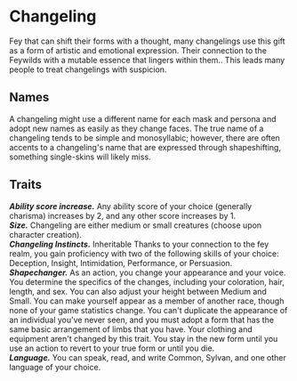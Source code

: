 # Changeling
Fey that can shift their forms with a thought, many changelings use this gift as a form of artistic and emotional expression. Their connection to the Feywilds with a mutable essence that lingers within them.. This leads many people to treat changelings with suspicion.

## Names
A changeling might use a different name for each mask and persona and adopt new names as easily as they change faces. The true name of a changeling tends to be simple and monosyllabic; however, there are often accents to a changeling's name that are expressed through shapeshifting, something single-skins will likely miss.

## Traits
***Ability score increase.*** Any ability score of your choice (generally charisma) increases by 2, and any other score increases by 1.<br>
***Size.*** Changeling are either medium or small creatures (choose upon character creation).<br>
***Changeling Instincts.*** <span class="md-tag">Inheritable</span> Thanks to your connection to the fey realm, you gain proficiency with two of the following skills of your choice: Deception, Insight, Intimidation, Performance, or Persuasion.<br>
***Shapechanger.*** As an action, you change your appearance and your voice. You determine the specifics of the changes, including your coloration, hair, length, and sex. You can also adjust your height between Medium and Small. You can make yourself appear as a member of another race, though none of your game statistics change. You can't duplicate the appearance of an individual you've never seen, and you must adopt a form that has the same basic arrangement of limbs that you have. Your clothing and equipment aren't changed by this trait. You stay in the new form until you use an action to revert to your true form or until you die.<br>
***Language.*** You can speak, read, and write Common, Sylvan, and one other language of your choice.